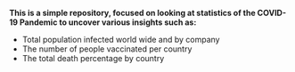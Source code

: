 **This is a simple repository, focused on looking at statistics of the COVID-19 Pandemic to uncover various insights such as:**
- Total population infected world wide and by company
- The number of people vaccinated per country
- The total death percentage by country

